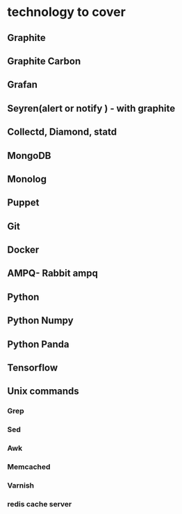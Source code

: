 # technology to cover

## Graphite
## Graphite Carbon
## Grafan
## Seyren(alert or notify ) - with graphite
## Collectd, Diamond, statd


## MongoDB
## Monolog
## Puppet
## Git
## Docker
## AMPQ- Rabbit ampq
## Python
## Python Numpy
## Python Panda
## Tensorflow
## Unix commands
### Grep
### Sed
### Awk
### Memcached
### Varnish
### redis cache server
